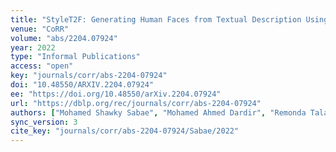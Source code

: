 ```yaml
---
title: "StyleT2F: Generating Human Faces from Textual Description Using StyleGAN2."
venue: "CoRR"
volume: "abs/2204.07924"
year: 2022
type: "Informal Publications"
access: "open"
key: "journals/corr/abs-2204-07924"
doi: "10.48550/ARXIV.2204.07924"
ee: "https://doi.org/10.48550/arXiv.2204.07924"
url: "https://dblp.org/rec/journals/corr/abs-2204-07924"
authors: ["Mohamed Shawky Sabae", "Mohamed Ahmed Dardir", "Remonda Talaat Eskarous", "Mohamed Ramzy Ebbed"]
sync_version: 3
cite_key: "journals/corr/abs-2204-07924/Sabae/2022"
---
```

